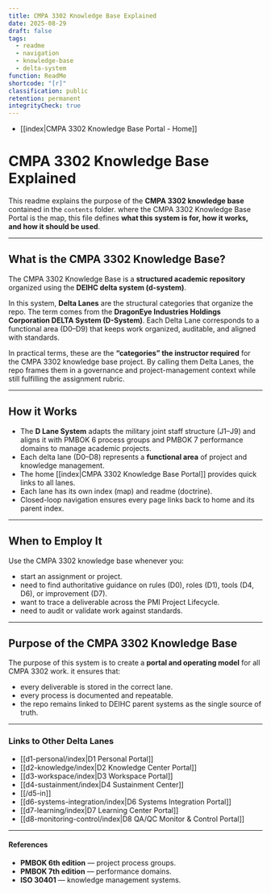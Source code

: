 ```yaml
---
title: CMPA 3302 Knowledge Base Explained
date: 2025-08-29
draft: false
tags:
  - readme
  - navigation
  - knowledge-base
  - delta-system
function: ReadMe
shortcode: "[r]"
classification: public
retention: permanent
integrityCheck: true
---
```

- [[index|CMPA 3302 Knowledge Base Portal - Home]]
# CMPA 3302 Knowledge Base Explained

This readme explains the purpose of the **CMPA 3302 knowledge base** contained in the `contents` folder. where the CMPA 3302 Knowledge Base Portal is the map, this file defines **what this system is for, how it works, and how it should be used**. 

---
## What is the CMPA 3302 Knowledge Base?

The CMPA 3302 Knowledge Base is a **structured academic repository** organized using the **DEIHC delta system (d-system)**.  

In this system, **Delta Lanes** are the structural categories that organize the repo. The term comes from the **DragonEye Industries Holdings Corporation DELTA System (D-System)**. Each Delta Lane corresponds to a functional area (D0–D9) that keeps work organized, auditable, and aligned
with standards.

In practical terms, these are the **“categories” the instructor required** for the CMPA 3302 knowledge base project. By calling them Delta Lanes, the repo frames them in a governance and project-management context while still fulfilling the assignment rubric.

---
## How it Works

- The **D Lane System** adapts the military joint staff structure (J1–J9) and aligns it with PMBOK 6 process groups and PMBOK 7 performance domains to manage academic projects.  
- Each delta lane (D0–D8) represents a **functional area** of project and knowledge management.  
- The home [[index|CMPA 3302 Knowledge Base Portal]] provides quick links to all lanes.  
- Each lane has its own index (map) and readme (doctrine).  
- Closed-loop navigation ensures every page links back to home and its parent index.  

---
## When to Employ It

Use the CMPA 3302 knowledge base whenever you:  
- start an assignment or project.  
- need to find authoritative guidance on rules (D0), roles (D1), tools (D4, D6), or improvement (D7).  
- want to trace a deliverable across the PMI Project Lifecycle.  
- need to audit or validate work against standards.  

---
## Purpose of the CMPA 3302 Knowledge Base

The purpose of this system is to create a **portal and operating model** for all CMPA 3302 work. it ensures that:   
- every deliverable is stored in the correct lane.  
- every process is documented and repeatable.  
- the repo remains linked to DEIHC parent systems as the single source of truth.  

---
### Links to Other Delta Lanes  

- [[d1-personal/index|D1 Personal Portal]]  
- [[d2-knowledge/index|D2 Knowledge Center Portal]]
- [[d3-workspace/index|D3 Workspace Portal]] 
- [[d4-sustainment/index|D4 Sustainment Center]]  
- [[/d5-in]]
- [[d6-systems-integration/index|D6 Systems Integration Portal]]  
- [[d7-learning/index|D7 Learning Center Portal]]  
- [[d8-monitoring-control/index|D8 QA/QC Monitor & Control Portal]]  

---
 #### **References**

- **PMBOK 6th edition** — project process groups.  
- **PMBOK 7th edition** — performance domains.  
- **ISO 30401** — knowledge management systems.  
  
